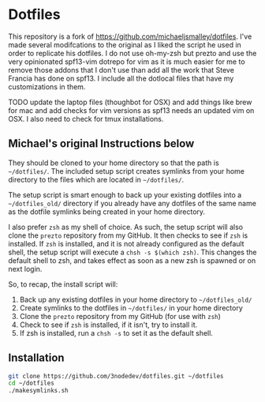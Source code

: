 Dotfiles
========
This repository is a fork of https://github.com/michaeljsmalley/dotfiles.
I've made several modifcations to the original as I liked the script he used in
order to replicate his dotfiles. I do not use oh-my-zsh but prezto and use the
very opinionated spf13-vim dotrepo for vim as it is much easier for me to remove
those addons that I don't use than add all the work that Steve Francia has done
on spf13. I include all the dotlocal files that have my customizations in them.

TODO update the laptop files (thoughbot for OSX) and add things like brew for mac
and add checks for vim versions as spf13 needs an updated vim on OSX. I also need
to check for tmux installations.

Michael's original Instructions below
------------

They should be cloned to your home directory so that the path is `~/dotfiles/`.  The included setup
script creates symlinks from your home directory to the files which are located
in `~/dotfiles/`.

The setup script is smart enough to back up your existing dotfiles into a
`~/dotfiles_old/` directory if you already have any dotfiles of the same name as
the dotfile symlinks being created in your home directory.

I also prefer `zsh` as my shell of choice.  As such, the setup script will also
clone the `prezto` repository from my GitHub. It then checks to see if `zsh`
is installed.  If `zsh` is installed, and it is not already configured as the
default shell, the setup script will execute a `chsh -s $(which zsh)`.  This
changes the default shell to zsh, and takes effect as soon as a new zsh is
spawned or on next login.

So, to recap, the install script will:

1. Back up any existing dotfiles in your home directory to `~/dotfiles_old/`
2. Create symlinks to the dotfiles in `~/dotfiles/` in your home directory
3. Clone the `prezto` repository from my GitHub (for use with `zsh`)
4. Check to see if `zsh` is installed, if it isn't, try to install it.
5. If zsh is installed, run a `chsh -s` to set it as the default shell.

Installation
------------

``` bash
git clone https://github.com/3nodedev/dotfiles.git ~/dotfiles
cd ~/dotfiles
./makesymlinks.sh
```
